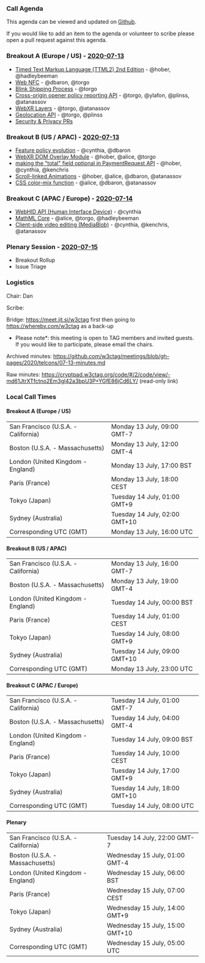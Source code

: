 ### Call Agenda

This agenda can be viewed and updated on [Github](https://github.com/w3ctag/meetings/blob/gh-pages/2020/telcons/07-13-agenda.md).

If you would like to add an item to the agenda or volunteer to scribe please open a pull request against this agenda.

### Breakout A (Europe / US) - [2020-07-13](https://www.timeanddate.com/worldclock/converter.html?iso=20200713T160000&p1=224&p2=43&p3=136&p4=195&p5=248&p6=240)

* [Timed Text Markup Language (TTML2) 2nd Edition](https://github.com/w3ctag/design-reviews/issues/432) - @hober, @hadleybeeman
* [Web NFC](https://github.com/w3ctag/design-reviews/issues/461) - @dbaron, @torgo
* [Blink Shipping Process](https://github.com/w3ctag/design-reviews/issues/516) - @torgo
* [Cross-origin opener policy reporting API](https://github.com/w3ctag/design-reviews/issues/527) - @torgo, @ylafon, @plinss, @atanassov
* [WebXR Layers](https://github.com/w3ctag/design-reviews/issues/528) - @torgo, @atanassov
* [Geolocation API](https://github.com/w3ctag/design-reviews/issues/529) - @torgo, @plinss
* [Security & Privacy PRs](https://github.com/w3ctag/security-questionnaire/pulls)

### Breakout B (US / APAC) - [2020-07-13](https://www.timeanddate.com/worldclock/converter.html?iso=20200713T230000&p1=224&p2=43&p3=136&p4=195&p5=248&p6=240)

* [Feature policy evolution](https://github.com/w3ctag/design-reviews/issues/341) - @cynthia, @dbaron
* [WebXR DOM Overlay Module](https://github.com/w3ctag/design-reviews/issues/470) - @hober, @alice, @torgo
* [making the "total" field optional in PaymentRequest API](https://github.com/w3ctag/design-reviews/issues/512) - @hober, @cynthia, @kenchris
* [Scroll-linked Animations](https://github.com/w3ctag/design-reviews/issues/521) - @hober, @alice, @dbaron, @atanassov
* [CSS color-mix function](https://github.com/w3ctag/design-reviews/issues/526) - @alice, @dbaron, @atanassov

### Breakout C (APAC / Europe) - [2020-07-14](https://www.timeanddate.com/worldclock/converter.html?iso=20200714T080000&p1=224&p2=43&p3=136&p4=195&p5=248&p6=240)

* [WebHID API (Human Interface Device)](https://github.com/w3ctag/design-reviews/issues/370) - @cynthia
* [MathML Core](https://github.com/w3ctag/design-reviews/issues/438) - @alice, @torgo, @hadleybeeman
* [Client-side video editing (MediaBlob)](https://github.com/w3ctag/design-reviews/issues/514) - @cynthia, @kenchris, @atanassov

### Plenary Session - [2020-07-15](https://www.timeanddate.com/worldclock/converter.html?iso=20200715T050000&p1=224&p2=43&p3=136&p4=195&p5=248&p6=240)


* Breakout Rollup
* Issue Triage

### Logistics

Chair: Dan

Scribe:

Bridge: https://meet.jit.si/w3ctag first then going to https://whereby.com/w3ctag as a back-up

* Please note*: this meeting is open to TAG members and invited guests. If you would like to participate, please email the chairs.

Archived minutes: https://github.com/w3ctag/meetings/blob/gh-pages/2020/telcons/07-13-minutes.md

Raw minutes: https://cryptpad.w3ctag.org/code/#/2/code/view/-md61JtrXTfctno2Em3gl42a3bpU3P+YGfE86jCd6LY/ (read-only link)

### Local Call Times

#### Breakout A (Europe / US)

<table>
<tr><td> San Francisco (U.S.A. - California) <td> Monday 13 July, 09:00 GMT-7</td></tr>
<tr><td> Boston (U.S.A. - Massachusetts) <td> Monday 13 July, 12:00 GMT-4</td></tr>
<tr><td> London (United Kingdom - England) <td> Monday 13 July, 17:00 BST</td></tr>
<tr><td> Paris (France) <td> Monday 13 July, 18:00 CEST</td></tr>
<tr><td> Tokyo (Japan) <td> Tuesday 14 July, 01:00 GMT+9</td></tr>
<tr><td> Sydney (Australia) <td> Tuesday 14 July, 02:00 GMT+10</td></tr>
<tr><td> Corresponding UTC (GMT) <td> Monday 13 July, 16:00 UTC</td></tr>
</table>

#### Breakout B (US / APAC)

<table>
<tr><td> San Francisco (U.S.A. - California) <td> Monday 13 July, 16:00 GMT-7</td></tr>
<tr><td> Boston (U.S.A. - Massachusetts) <td> Monday 13 July, 19:00 GMT-4</td></tr>
<tr><td> London (United Kingdom - England) <td> Tuesday 14 July, 00:00 BST</td></tr>
<tr><td> Paris (France) <td> Tuesday 14 July, 01:00 CEST</td></tr>
<tr><td> Tokyo (Japan) <td> Tuesday 14 July, 08:00 GMT+9</td></tr>
<tr><td> Sydney (Australia) <td> Tuesday 14 July, 09:00 GMT+10</td></tr>
<tr><td> Corresponding UTC (GMT) <td> Monday 13 July, 23:00 UTC</td></tr>
</table>

#### Breakout C (APAC / Europe)

<table>
<tr><td> San Francisco (U.S.A. - California) <td> Tuesday 14 July, 01:00 GMT-7</td></tr>
<tr><td> Boston (U.S.A. - Massachusetts) <td> Tuesday 14 July, 04:00 GMT-4</td></tr>
<tr><td> London (United Kingdom - England) <td> Tuesday 14 July, 09:00 BST</td></tr>
<tr><td> Paris (France) <td> Tuesday 14 July, 10:00 CEST</td></tr>
<tr><td> Tokyo (Japan) <td> Tuesday 14 July, 17:00 GMT+9</td></tr>
<tr><td> Sydney (Australia) <td> Tuesday 14 July, 18:00 GMT+10</td></tr>
<tr><td> Corresponding UTC (GMT) <td> Tuesday 14 July, 08:00 UTC</td></tr>
</table>

#### Plenary

<table>
<tr><td> San Francisco (U.S.A. - California) <td> Tuesday 14 July, 22:00 GMT-7</td></tr>
<tr><td> Boston (U.S.A. - Massachusetts) <td> Wednesday 15 July, 01:00 GMT-4</td></tr>
<tr><td> London (United Kingdom - England) <td> Wednesday 15 July, 06:00 BST</td></tr>
<tr><td> Paris (France) <td> Wednesday 15 July, 07:00 CEST</td></tr>
<tr><td> Tokyo (Japan) <td> Wednesday 15 July, 14:00 GMT+9</td></tr>
<tr><td> Sydney (Australia) <td> Wednesday 15 July, 15:00 GMT+10</td></tr>
<tr><td> Corresponding UTC (GMT) <td> Wednesday 15 July, 05:00 UTC</td></tr>
</table>
